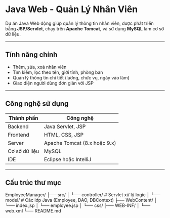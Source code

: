 # Java Web - Quản Lý Nhân Viên

Dự án Java Web động giúp quản lý thông tin nhân viên, được phát triển bằng **JSP/Servlet**, chạy trên **Apache Tomcat**, và sử dụng **MySQL** làm cơ sở dữ liệu.

---

## Tính năng chính

- Thêm, sửa, xoá nhân viên
- Tìm kiếm, lọc theo tên, giới tính, phòng ban
- Quản lý thông tin chi tiết (lương, chức vụ, ngày vào làm)
- Giao diện người dùng đơn giản với JSP

---

## Công nghệ sử dụng

| Thành phần       | Công nghệ                 |
|------------------|---------------------------|
| Backend          | Java Servlet, JSP         |
| Frontend         | HTML, CSS, JSP            |
| Server           | Apache Tomcat (8.x hoặc 9.x) |
| Cơ sở dữ liệu    | MySQL                     |
| IDE              | Eclipse hoặc IntelliJ     |

---

## Cấu trúc thư mục

EmployeeManager/
├── src/
│ └── controller/ # Servlet xử lý logic
│ └── model/ # Các lớp Java (Employee, DAO, DBContext)
├── WebContent/
│ └── index.jsp
│ └── employee.jsp
│ └── css/
├── WEB-INF/
│ └── web.xml
└── README.md